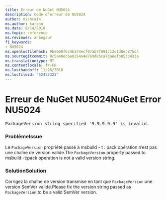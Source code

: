 ```yaml
---
title: Erreur de NuGet NU5024
description: Code d’erreur de NU5024
author: mishra14
ms.author: karann
ms.date: 8/14/2018
ms.topic: reference
ms.reviewer: anangaur
f1_keywords:
- NU5024
ms.openlocfilehash: 9be0b9f6c4ba74ecf07ab7f091c12c1d0ec875d4
ms.sourcegitcommit: 0c5a49ec6e0254a4e7a9d8bca7daeefb853c433a
ms.translationtype: MT
ms.contentlocale: fr-FR
ms.lasthandoff: 11/28/2018
ms.locfileid: "52453323"
---
```

# <a name="nuget-error-nu5024"></a><span data-ttu-id="b55ab-103">Erreur de NuGet NU5024</span><span class="sxs-lookup"><span data-stu-id="b55ab-103">NuGet Error NU5024</span></span>
<pre>PackageVersion string specified '9.9.9.9.9' is invalid.</pre>

### <a name="issue"></a><span data-ttu-id="b55ab-104">Problème</span><span class="sxs-lookup"><span data-stu-id="b55ab-104">Issue</span></span>

<span data-ttu-id="b55ab-105">Le `PackageVersion` propriété passé à msbuild - t : pack opération n’est pas une chaîne de version valide.</span><span class="sxs-lookup"><span data-stu-id="b55ab-105">The `PackageVersion` property passed to msbuild -t:pack operation is not a valid version string.</span></span>


### <a name="solution"></a><span data-ttu-id="b55ab-106">Solution</span><span class="sxs-lookup"><span data-stu-id="b55ab-106">Solution</span></span>

<span data-ttu-id="b55ab-107">Corrigez la chaîne de version transmise en tant que `PackageVersion` une version SemVer valide.</span><span class="sxs-lookup"><span data-stu-id="b55ab-107">Please fix the version string passed as `PackageVersion` to be a valid SemVer version.</span></span>

